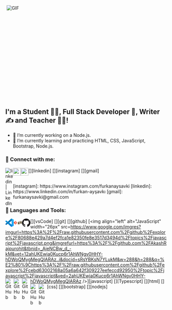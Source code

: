 <img align="right" alt="GIF" src="https://github.com/abhisheknaiidu/abhisheknaiidu/blob/master/code.gif?raw=true" width="500" height="320" />

## I'm a Student 👨‍🎓, Full Stack Developer 🚀, Writer ✍ and Teacher 👨‍🎓!
- 🔭 I’m currently working on a Node.js.
- 🌱 I’m currently learning and practicing HTML, CSS, JavaScript, Bootstrap, Node.js.

### 📩 Connect with me:

[<img align="left" alt="linkedin | LinkedIn" width="24px" src="https://raw.githubusercontent.com/peterthehan/peterthehan/master/assets/linkedin.svg" />][linkedin]
[<img align="left" height="24" width="24" src="https://cdn.jsdelivr.net/npm/simple-icons@v4/icons/instagram.svg" />][instagram]
[<img align="left" height="24" width="24" src="https://cdn.jsdelivr.net/npm/simple-icons@v4/icons/gmail.svg" />][gmail]

<br/>
[instagram]: https://www.instagram.com/furkanaysavki
[linkedin]: https://www.linkedin.com/in/furkan-ayşavkı
[gmail]: furkanaysavki@gmail.com
<br />

### 🔧 Languages and Tools:

[<img align="left" alt="Visual Studio Code" width="26px" src="https://raw.githubusercontent.com/github/explore/80688e429a7d4ef2fca1e82350fe8e3517d3494d/topics/visual-studio-code/visual-studio-code.png" />][vsCode]
[<img align="left" alt="Git" width="26px" src="https://raw.githubusercontent.com/github/explore/80688e429a7d4ef2fca1e82350fe8e3517d3494d/topics/git/git.png" />][git]
[<img align="left" alt="GitHub" width="26px" src="https://raw.githubusercontent.com/github/explore/78df643247d429f6cc873026c0622819ad797942/topics/github/github.png" />][github]
[<img align="left" alt="JavaScript" width="26px" src=https://www.google.com/imgres?imgurl=https%3A%2F%2Fraw.githubusercontent.com%2Fgithub%2Fexplore%2F80688e429a7d4ef2fca1e82350fe8e3517d3494d%2Ftopics%2Fjavascript%2Fjavascript.png&imgrefurl=https%3A%2F%2Fgithub.com%2FAkashRajpurohit&tbnid=_AjeNCBw_d_-kM&vet=12ahUKEwja0Kucp6r1AhWNgv0HHY-hDWoQMygMegQIARAz..i&docid=sRsYBKsN7YLukM&w=288&h=288&q=%E2%80%9Chttps%3A%2F%2Fraw.githubusercontent.com%2Fgithub%2Fexplore%2Fcebd63002168a05a6a642f309227eefeccd92950%2Ftopic%2Fjavascript%2Fjavascript&ved=2ahUKEwja0Kucp6r1AhWNgv0HHY-hDWoQMygMegQIARAz />][javascript]
[<img align="left" alt="GitHub" width="26px" src="https://www.google.com/imgres?imgurl=https%3A%2F%2Fupload.wikimedia.org%2Fwikipedia%2Fcommons%2F4%2F4c%2FTypescript_logo_2020.svg&imgrefurl=https%3A%2F%2Fkab.wikipedia.org%2Fwiki%2FTypeScript&tbnid=RUNfd7rLh7QmSM&vet=12ahUKEwi45Oi9p6r1AhXshP0HHYakBaUQMygBegUIARCmAQ..i&docid=Yuk6JnWZgqmu_M&w=512&h=512&q=typescript&ved=2ahUKEwi45Oi9p6r1AhXshP0HHYakBaUQMygBegUIARCmAQ" />][Typescript]
[<img align="left" alt="GitHub" width="26px" src="https://www.google.com/imgres?imgurl=https%3A%2F%2Fupload.wikimedia.org%2Fwikipedia%2Fcommons%2Fthumb%2F6%2F61%2FHTML5_logo_and_wordmark.svg%2F1200px-HTML5_logo_and_wordmark.svg.png&imgrefurl=https%3A%2F%2Ftr.wikipedia.org%2Fwiki%2FHTML&tbnid=Bq4WTYc6O16thM&vet=12ahUKEwiz4NLYp6r1AhVfhv0HHQL3BLAQMygAegUIARCyAQ..i&docid=0klWLKmdcM5cNM&w=1200&h=1200&q=html&ved=2ahUKEwiz4NLYp6r1AhVfhv0HHQL3BLAQMygAegUIARCyAQ" />][html]
[<img align="left" alt="GitHub" width="26px" src="https://www.google.com/imgres?imgurl=https%3A%2F%2Fupload.wikimedia.org%2Fwikipedia%2Fcommons%2Fthumb%2Fd%2Fd5%2FCSS3_logo_and_wordmark.svg%2F640px-CSS3_logo_and_wordmark.svg.png&imgrefurl=https%3A%2F%2Ftr.wikipedia.org%2Fwiki%2FCSS&tbnid=PgS-edbJxkWR8M&vet=12ahUKEwjYxtTjp6r1AhU7_rsIHagTBhoQMygAegUIARC6AQ..i&docid=mSCXBJX_RfvfIM&w=640&h=903&q=css&ved=2ahUKEwjYxtTjp6r1AhU7_rsIHagTBhoQMygAegUIARC6AQ" />][css]
[<img align="left" alt="GitHub" width="26px" src="https://www.google.com/imgres?imgurl=https%3A%2F%2Fimage.pngaaa.com%2F253%2F5505253-middle.png&imgrefurl=https%3A%2F%2Fwww.pngaaa.com%2Fdetail%2F5505253&tbnid=zAbqaE0n8J2a1M&vet=12ahUKEwjd0MXvp6r1AhVohP0HHSt1ApQQMygGegUIARDAAQ..i&docid=YqOtAJEST20Q3M&w=900&h=485&q=bootstrap%20logo&ved=2ahUKEwjd0MXvp6r1AhVohP0HHSt1ApQQMygGegUIARDAAQ" />][bootstrap]
[<img align="left" alt="GitHub" width="26px" src="https://www.google.com/imgres?imgurl=https%3A%2F%2Fupload.wikimedia.org%2Fwikipedia%2Fcommons%2Fthumb%2Fd%2Fd9%2FNode.js_logo.svg%2F1280px-Node.js_logo.svg.png&imgrefurl=https%3A%2F%2Ftr.wikipedia.org%2Fwiki%2FDosya%3ANode.js_logo.svg&tbnid=43w2gw1IjUhU_M&vet=12ahUKEwjVkcvBqKr1AhWUReUKHSldDl8QMygAegUIARCyAQ..i&docid=93wHPaN0DLBehM&w=1280&h=783&q=node.js%20logo&ved=2ahUKEwjVkcvBqKr1AhWUReUKHSldDl8QMygAegUIARCyAQ" />][nodejs]
<br />
